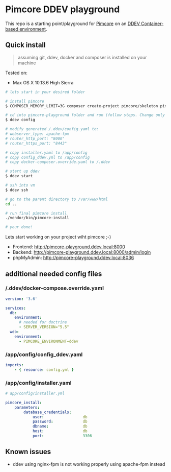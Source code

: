 # Pimcore DDEV playground

This repo is a starting point/playground for [Pimcore](https://pimcore.com/de) on an [DDEV Container-based environment](https://www.drud.com/).

## Quick install

> assuming git, ddev, docker and composer is installed on your machine

Tested on:

* Max OS X 10.13.6 High Sierra

```bash
# lets start in your desired folder

# install pimcore
$ COMPOSER_MEMORY_LIMIT=3G composer create-project pimcore/skeleton pimcore-playground

# cd into pimcore-playground folder and run (follow steps. Change only Docroot Location and type in web):
$ ddev config

# modify generated /.ddev/config.yaml to:
# webserver_type: apache-fpm
# router_http_port: "8000"
# router_https_port: "8443"

# copy installer.yaml to /app/config
# copy config_ddev.yml to /app/config
# copy docker-composer.override.yaml to /.ddev

# start up ddev
$ ddev start

# ssh into vm
$ ddev ssh

# go to the parent directory to /var/www/html
cd ..

# run final pimcore install
./vendor/bin/pimcore-install

# your done!
```

Lets start working on your project wiht pimcore ;-)

* Frontend: http://pimcore-playground.ddev.local:8000
* Backend: http://pimcore-playground.ddev.local:8000/admin/login
* phpMyAdmin: http://pimcore-playground.ddev.local:8036


## additional needed config files

### /.ddev/docker-compose.override.yaml

```yaml
version: '3.6'

services:
  db:
    environment:
      # needed for doctrine
      - SERVER_VERSION="5.5"
  web:
    environment:
      - PIMCORE_ENVIRONMENT=ddev
```

### /app/config/config_ddev.yaml

```yaml
imports:
    - { resource: config.yml }
```

### /app/config/installer.yaml

```yaml
# app/config/installer.yml

pimcore_install:
    parameters:
        database_credentials:
            user:                 db
            password:             db
            dbname:               db            
            host:                 db
            port:                 3306
```

## Known issues

* ddev using nginx-fpm is not working properly using apache-fpm instead